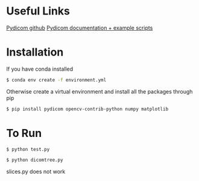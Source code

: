 # Useful Links
[Pydicom github](https://github.com/pydicom/pydicom)
[Pydicom documentation + example scripts](https://pydicom.github.io/pydicom/stable/index.html)


# Installation
If you have conda installed
```bash
$ conda env create -f environment.yml
```
Otherwise create a virtual environment and install all the packages through pip
```bash
$ pip install pydicom opencv-contrib-python numpy matplotlib
```

# To Run
```bash
$ python test.py
```
```bash
$ python dicomtree.py
```
slices.py does not work